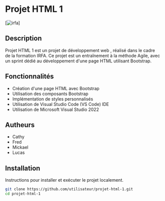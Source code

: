 # Projet HTML 1
[![irfa](https://github.com/MickaelD123/test2/assets/170428876/d5a96ba0-599b-4b0f-b32e-c5bec05c1014)]

## Description

Projet HTML 1 est un projet de développement web , réalisé dans le cadre de la formation IRFA. Ce projet est un entraînement à la méthode Agile, avec un sprint dédié au développement d'une page HTML utilisant Bootstrap.

## Fonctionnalités
- Création d'une page HTML avec Bootstrap
- Utilisation des composants Bootstrap
- Implémentation de styles personnalisés
- Utilisation de Visual Studio Code (VS Code) IDE
- Utilisation de Microsoft Visual Studio 2022
## Autheurs
- Cathy
- Fred
- Mickael
- Lucas
  
## Installation

Instructions pour installer et exécuter le projet localement.

```bash
git clone https://github.com/utilisateur/projet-html-1.git
cd projet-html-1
